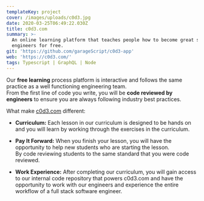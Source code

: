 ```yaml
---
templateKey: project
cover: /images/uploads/c0d3.jpg
date: 2020-03-25T06:49:22.030Z
title: c0d3.com
summary: >-
  An online learning platform that teaches people how to become great software
  engineers for free.
git: 'https://github.com/garageScript/c0d3-app'
web: 'https://c0d3.com/'
tags: Typescript | GraphQL | Node
---
```

Our **free learning** process platform is interactive and follows the same practice as a well functioning engineering team. <br/> From the first line of code you write, you will be **code reviewed by engineers** to ensure you are always following industry best practices.

What make [c0d3.com](https://c0d3.com) different:

- **Curriculum:**
Each lesson in our curriculum is designed to be hands on and you will learn by working through the exercises in the curriculum. 

- **Pay It Forward:**
When you finish your lesson, you will have the opportunity to help new students who are starting the lesson. <br/>
By code reviewing students to the same standard that you were code reviewed.

- **Work Experience:**
After completing our curriculum, you will gain access to our internal code repository that powers c0d3.com and have the opportunity to work with our engineers and experience the entire workflow of a full stack software engineer. 